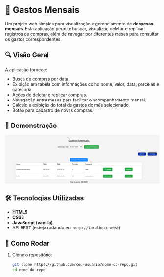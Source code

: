 # 💸 Gastos Mensais

Um projeto web simples para visualização e gerenciamento de **despesas mensais**. Esta aplicação permite buscar, visualizar, deletar e replicar registros de compras, além de navegar por diferentes meses para consultar os gastos correspondentes.

## 🔍 Visão Geral

A aplicação fornece:

- Busca de compras por data.
- Exibição em tabela com informações como nome, valor, data, parcelas e categoria.
- Ações de deletar e replicar compras.
- Navegação entre meses para facilitar o acompanhamento mensal.
- Cálculo e exibição do total de gastos do mês selecionado.
- Botão para cadastro de novas compras.

## 📸 Demonstração

![preview](./screenshot.png)  

## 🛠 Tecnologias Utilizadas

- **HTML5**
- **CSS3**
- **JavaScript (vanilla)**
- API REST (esteja rodando em `http://localhost:8080`)

## 🚀 Como Rodar

1. Clone o repositório:
   ```bash
   git clone https://github.com/seu-usuario/nome-do-repo.git
   cd nome-do-repo